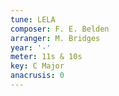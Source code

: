 ```yaml
---
tune: LELA
composer: F. E. Belden
arranger: M. Bridges
year: '-'
meter: 11s & 10s
key: C Major
anacrusis: 0
---
```


